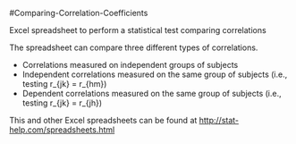 #Comparing-Correlation-Coefficients

Excel spreadsheet to perform a statistical test comparing correlations

The spreadsheet can compare three different types of correlations.
* Correlations measured on independent groups of subjects
* Independent correlations measured on the same group of subjects (i.e., testing r_{jk} = r_{hm})
* Dependent correlations measured on the same group of subjects (i.e., testing r_{jk} = r_{jh})

This and other Excel spreadsheets can be found at http://stat-help.com/spreadsheets.html
